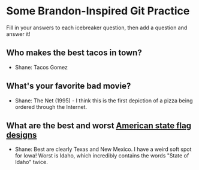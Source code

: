 # Some Brandon-Inspired Git Practice
Fill in your answers to each icebreaker question, then add a question and answer it!

## Who makes the best tacos in town? 
* Shane: Tacos Gomez

## What's your favorite bad movie?
* Shane: The Net (1995) - I think this is the first depiction of a pizza being ordered through the Internet.

## What are the best and worst [American state flag designs](https://en.wikipedia.org/wiki/Flags_of_the_U.S._states_and_territories)
* Shane: Best are clearly Texas and New Mexico. I have a weird soft spot for Iowa! Worst is Idaho, which incredibly contains the words "State of Idaho" twice.
